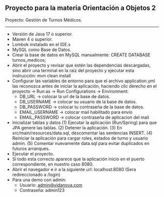 ## Proyecto para la materia Orientación a Objetos 2

Proyecto: Gestión de Turnos Médicos.
- - -
- Versión de Java 17 o superior.
- Maven 4 o superior.
- Lombok instalado en el IDE.s
- MySQL como Base de Datos.
- Crear la base de datos en MySQL manualmente: CREATE DATABASE turnos_medicos;
- Abrir el proyecto y revisar que estén las dependencias descargadas, sino abrir una terminal en la raíz del proyecto y ejecutar esta instrucción: mvn clean install
- Configurar las variables de entorno para que el archivo application.yml las reconozca antes de iniciar la aplicación, haciendo clic derecho en el proyecto -> Run as  -> Run Configurations -> Environment:
	+ DB_URL -> colocar la url de la base de datos.
	+ DB_USERNAME -> colocar su usuario de la base de datos.
	+ DB_PASSWORD -> colocar tu contraseña de la base de datos.
  + EMAIL_USERNAME -> colocar mail habilitado para envio
  + EMAIL_PASSWORD -> colocar contraseña de aplicacion del mail
- Inicializar tablas y datos
	(1) Ejecutar la aplicación (Run/Spring) para que JPA genere las tablas.
	(2) Detener la aplicación.
	(3) En src/main/resources/data.sql, descomentar las sentencias INSERT.
	(4) Reiniciar la aplicación para cargar roles, estados de turno y usuario admin.
	(5) Comentar nuevamente data.sql para evitar duplicados en futuros arranques.
- Ejecutar el proyecto.
- Si todo esta correcto aparece que la aplicación inicio en el puerto correspondiente, en nuestro caso 8080.
- Abrir el navegador e ir a la siguiente url: localhost:8080 (Sera redireccionado a /login)
- Para una demo con admin:
    - Usuario: admin@vidanova.com
    - Contraseña: admin123
